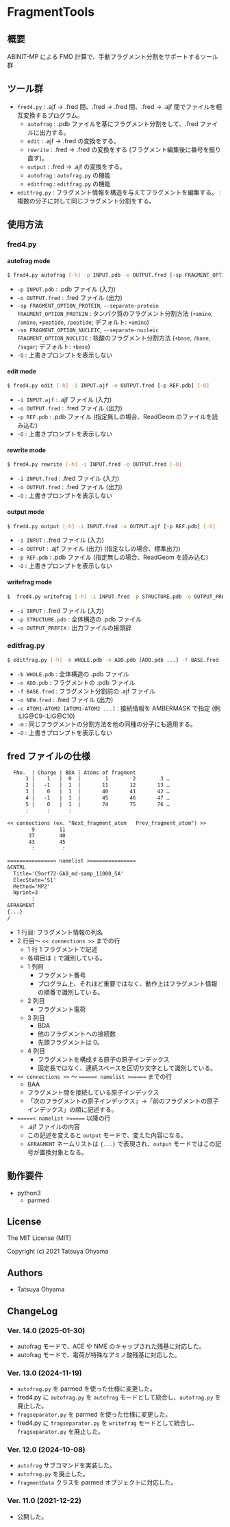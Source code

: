 # FragmentTools

## 概要
ABINIT-MP による FMO 計算で、手動フラグメント分割をサポートするツール群


## ツール群
* `fred4.py`
	: .ajf → .fred 間、.fred → .fred 間、.fred → .ajf 間でファイルを相互変換するプログラム。
	* `autofrag`
		: .pdb ファイルを基にフラグメント分割をして、.fred ファイルに出力する。
	* `edit`
		: .ajf → .fred の変換をする。
	* `rewrite`
		: .fred → .fred の変換をする (フラグメント編集後に番号を振り直す)。
	* `output`
		: .fred → .ajf の変換をする。
	* `autofrag`
		: `autofrag.py` の機能
	* `editfrag`
		: `editfrag.py` の機能
* `editfrag.py`
	: フラグメント情報を構造を与えてフラグメントを編集する。
	: 複数の分子に対して同じフラグメント分割をする。


## 使用方法
### fred4.py
#### autofrag mode
```sh
$ fred4.py autofrag [-h] -p INPUT.pdb -o OUTPUT.fred [-sp FRAGMENT_OPTION_PROTEIN] [-sn FRAGMENT_OPTION_NUCLEIC] [-O]
```

* `-p INPUT.pdb`
	: .pdb ファイル (入力)
* `-o OUTPUT.fred`
	: .fred ファイル (出力)
* `-sp FRAGMENT_OPTION_PROTEIN`, `--separate-protein FRAGMENT_OPTION_PROTEIN`
	: タンパク質のフラグメント分割方法 (`+amino`, `/amino`, `+peptide`, `/peptide`; デフォルト: `+amino`)
* `-sn FRAGMENT_OPTION_NUCLEIC`, `--separate-nucleic FRAGMENT_OPTION_NUCLEIC`
	: 核酸のフラグメント分割方法 (`+base`, `/base`, `/sugar`; デフォルト: `+base`)
* `-O`
	: 上書きプロンプトを表示しない


#### edit mode
```sh
$ fred4.py edit [-h] -i INPUT.ajf -o OUTPUT.fred [-p REF.pdb] [-O]
```

* `-i INPUT.ajf`
	: .ajf ファイル (入力)
* `-o OUTPUT.fred`
	: .fred ファイル (出力)
* `-p REF.pdb`
	: .pdb ファイル (指定無しの場合、ReadGeom のファイルを読み込む)
* `-O`
	: 上書きプロンプトを表示しない


#### rewrite mode
```sh
$ fred4.py rewrite [-h] -i INPUT.fred -o OUTPUT.fred [-O]
```

* `-i INPUT.fred`
	: .fred ファイル (入力)
* `-o OUTPUT.fred`
	: .fred ファイル (出力)
* `-O`
	: 上書きプロンプトを表示しない


#### output mode
```sh
$ fred4.py output [-h] -i INPUT.fred -o OUTPUT.ajf [-p REF.pdb] [-O]
```

* `-i INPUT`
	: .fred ファイル (入力)
* `-o OUTPUT`
	: .ajf ファイル (出力) (指定なしの場合、標準出力)
* `-p REF.pdb`
	: .pdb ファイル (指定無しの場合、ReadGeom を読み込む)
* `-O`
	: 上書きプロンプトを表示しない


#### writefrag mode
```sh
$  fred4.py writefrag [-h] -i INPUT.fred -p STRUCTURE.pdb -o OUTPUT_PREFIX
```

* `-i INPUT`
	: .fred ファイル (入力)
* `-p STRUCTURE.pdb`
	: 全体構造の .pdb ファイル
* `-o OUTPUT_PREFIX`
	: 出力ファイルの接頭辞


### editfrag.py
```sh
$ editfrag.py [-h] -b WHOLE.pdb -n ADD.pdb [ADD.pdb ...] -f BASE.fred -o NEW.fred [-c ATOM1-ATOM2 [ATOM1-ATOM2 ...]] [-m] [-O]
```

* `-b WHOLE.pdb`
	: 全体構造の .pdb ファイル
* `-n ADD.pdb`
	: フラグメントの .pdb ファイル
* `-f BASE.fred`
	: フラグメント分割前の .ajf ファイル
* `-o NEW.fred`
	: .fred ファイル (出力)
* `-c ATOM1-ATOM2 [ATOM1-ATOM2 ...]`
	: 接続情報を AMBERMASK で指定 (例: :LIG@C9-:LIG@C10)
* `-m`
	: 同じフラグメントの分割方法を他の同種の分子にも適用する。
* `-O`
	: 上書きプロンプトを表示しない




## fred ファイルの仕様
```txt
  FNo.  | Charge | BDA | Atoms of fragment
      1 |    1   |  0  |        1        2        3 …
      2 |   -1   |  1  |       11       12       13 …
      3 |    0   |  1  |       40       41       42 …
      4 |   -1   |  1  |       45       46       47 …
      5 |    0   |  1  |       74       75       76 …
      :      :      :

<< connections (ex. "Next_fragment_atom   Prev_fragment_atom") >>
        9        11
       37        40
       43        45
        :         :

===============< namelist >===============
&CNTRL
  Title='C9orf72-GA8_md-samp_11000_5A'
  ElecState='S1'
  Method='MP2'
  Nprint=3
        :
&FRAGMENT
{...}
/
```

* 1 行目: フラグメント情報の列名
* 2 行目〜 `<< connections >>` までの行
	* 1 行 1 フラグメントで記述
	* 各項目は `|` で識別している。
	* 1 列目
		* フラグメント番号
		* プログラム上、それほど重要ではなく、動作上はフラグメント情報の順番で識別している。
	* 2 列目
		* フラグメント電荷
	* 3 列目
		* BDA
		* 他のフラグメントへの接続数
		* 先頭フラグメントは 0。
	* 4 列目
		* フラグメントを構成する原子の原子インデックス
		* 固定長ではなく、連続スペースを区切り文字として識別している。
* `<< connections >>` 〜 `=====< namelist >=====` までの行
	* BAA
	* フラグメント間を接続している原子インデックス
	* 「次のフラグメントの原子インデックス」→「前のフラグメントの原子インデックス」の順に記述する。
* `=====< namelist >=====` 以降の行
	* .ajf ファイルの内容
	* この記述を変えると `output` モードで、変えた内容になる。
	* `&FRAGMENT` ネームリストは `{...}` で表現され、`output` モードではこの記号が置換対象となる。


## 動作要件
* python3
	* parmed


## License
The MIT License (MIT)

Copyright (c) 2021 Tatsuya Ohyama


## Authors
* Tatsuya Ohyama


## ChangeLog
### Ver. 14.0 (2025-01-30)
* autofrag モードで、ACE や NME のキャップされた残基に対応した。
* autofrag モードで、電荷が特殊なアミノ酸残基に対応した。

### Ver. 13.0 (2024-11-19)
* `autofrag.py` を parmed を使った仕様に変更した。
* fred4.py に `autofrag.py` を `autofrag` モードとして統合し、`autofrag.py` を廃止した。
* `fragseparator.py` を parmed を使った仕様に変更した。
* fred4.py に `fragseparator.py` を `writefrag` モードとして統合し、`fragseparator.py` を廃止した。

### Ver. 12.0 (2024-10-08)
* `autofrag` サブコマンドを実装した。
* `autofrag.py` を廃止した。
* `FragmentData` クラスを parmed オブジェクトに対応した。

### Ver. 11.0 (2021-12-22)
* 公開した。
